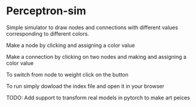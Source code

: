 # Perceptron-sim

Simple simulator to draw nodes and connections with different values corresponding to different colors.

Make a node by clicking and assigning a color value

Make a connection by clicking on two nodes and making and assigning a color value

To switch from node to weight click on the button


To run simply dowload the index file and open it in your browser


TODO: 
Add support to transform real models in pytorch to make art peices
